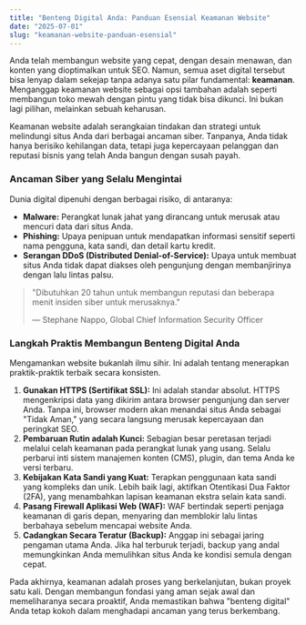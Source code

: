 ```yaml
---
title: "Benteng Digital Anda: Panduan Esensial Keamanan Website"
date: "2025-07-01"
slug: "keamanan-website-panduan-esensial"
---
```


Anda telah membangun website yang cepat, dengan desain menawan, dan konten yang dioptimalkan untuk SEO. Namun, semua aset digital tersebut bisa lenyap dalam sekejap tanpa adanya satu pilar fundamental: **keamanan**. Menganggap keamanan website sebagai opsi tambahan adalah seperti membangun toko mewah dengan pintu yang tidak bisa dikunci. Ini bukan lagi pilihan, melainkan sebuah keharusan.

Keamanan website adalah serangkaian tindakan dan strategi untuk melindungi situs Anda dari berbagai ancaman siber. Tanpanya, Anda tidak hanya berisiko kehilangan data, tetapi juga kepercayaan pelanggan dan reputasi bisnis yang telah Anda bangun dengan susah payah.

### Ancaman Siber yang Selalu Mengintai
Dunia digital dipenuhi dengan berbagai risiko, di antaranya:
- **Malware:** Perangkat lunak jahat yang dirancang untuk merusak atau mencuri data dari situs Anda.
- **Phishing:** Upaya penipuan untuk mendapatkan informasi sensitif seperti nama pengguna, kata sandi, dan detail kartu kredit.
- **Serangan DDoS (Distributed Denial-of-Service):** Upaya untuk membuat situs Anda tidak dapat diakses oleh pengunjung dengan membanjirinya dengan lalu lintas palsu.

> "Dibutuhkan 20 tahun untuk membangun reputasi dan beberapa menit insiden siber untuk merusaknya."
> 
> — Stephane Nappo, Global Chief Information Security Officer

### Langkah Praktis Membangun Benteng Digital Anda
Mengamankan website bukanlah ilmu sihir. Ini adalah tentang menerapkan praktik-praktik terbaik secara konsisten.

1.  **Gunakan HTTPS (Sertifikat SSL):** Ini adalah standar absolut. HTTPS mengenkripsi data yang dikirim antara browser pengunjung dan server Anda. Tanpa ini, browser modern akan menandai situs Anda sebagai "Tidak Aman," yang secara langsung merusak kepercayaan dan peringkat SEO.
2.  **Pembaruan Rutin adalah Kunci:** Sebagian besar peretasan terjadi melalui celah keamanan pada perangkat lunak yang usang. Selalu perbarui inti sistem manajemen konten (CMS), plugin, dan tema Anda ke versi terbaru.
3.  **Kebijakan Kata Sandi yang Kuat:** Terapkan penggunaan kata sandi yang kompleks dan unik. Lebih baik lagi, aktifkan Otentikasi Dua Faktor (2FA), yang menambahkan lapisan keamanan ekstra selain kata sandi.
4.  **Pasang Firewall Aplikasi Web (WAF):** WAF bertindak seperti penjaga keamanan di garis depan, menyaring dan memblokir lalu lintas berbahaya sebelum mencapai website Anda.
5.  **Cadangkan Secara Teratur (Backup):** Anggap ini sebagai jaring pengaman utama Anda. Jika hal terburuk terjadi, backup yang andal memungkinkan Anda memulihkan situs Anda ke kondisi semula dengan cepat.

Pada akhirnya, keamanan adalah proses yang berkelanjutan, bukan proyek satu kali. Dengan membangun fondasi yang aman sejak awal dan memeliharanya secara proaktif, Anda memastikan bahwa "benteng digital" Anda tetap kokoh dalam menghadapi ancaman yang terus berkembang.